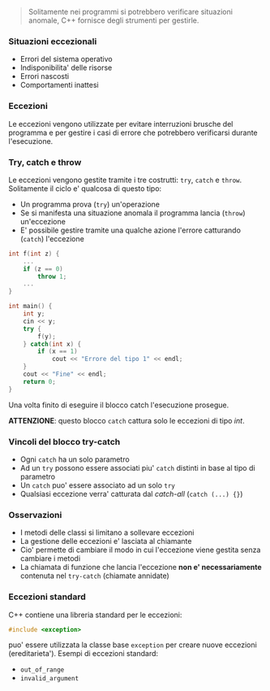 >Solitamente nei programmi si potrebbero verificare situazioni anomale, C++ fornisce degli strumenti per gestirle.

### Situazioni eccezionali
- Errori del sistema operativo
- Indisponibilita' delle risorse
- Errori nascosti
- Comportamenti inattesi

### Eccezioni
Le eccezioni vengono utilizzate per evitare interruzioni brusche del programma e per gestire i casi di errore che potrebbero verificarsi durante l'esecuzione.

### Try, catch e throw
Le eccezioni vengono gestite tramite i tre costrutti: ``try``, ``catch`` e ``throw``.
Solitamente il ciclo e' qualcosa di questo tipo:
- Un programma prova (``try``) un'operazione
- Se si manifesta una situazione anomala il programma lancia (``throw``) un'eccezione
- E' possibile gestire tramite una qualche azione l'errore catturando (``catch``) l'eccezione
```cpp
int f(int z) {
	...
	if (z == 0) 
		throw 1;
	...
}

int main() {
	int y;
	cin << y;
	try {
		f(y);
	} catch(int x) {
		if (x == 1)
			cout << "Errore del tipo 1" << endl;
	}
	cout << "Fine" << endl;
	return 0;
}
```
Una volta finito di eseguire il blocco catch l'esecuzione prosegue.

**ATTENZIONE**: questo blocco ``catch`` cattura solo le eccezioni di tipo *int*.

### Vincoli del blocco try-catch
- Ogni ``catch`` ha un solo parametro
- Ad un ``try`` possono essere associati piu' ``catch`` distinti in base al tipo di parametro
- Un ``catch`` puo' essere associato ad un solo ``try``
- Qualsiasi eccezione verra' catturata dal *catch-all* (``catch (...) {}``)

### Osservazioni
- I metodi delle classi si limitano a sollevare eccezioni
- La gestione delle eccezioni e' lasciata al chiamante
- Cio' permette di cambiare il modo in cui l'eccezione viene gestita senza cambiare i metodi
- La chiamata di funzione che lancia l'eccezione **non e' necessariamente** contenuta nel ``try-catch`` (chiamate annidate)

### Eccezioni standard
C++ contiene una libreria standard per le eccezioni:
```cpp
#include <exception>
```
puo' essere utilizzata la classe base ``exception`` per creare nuove eccezioni (ereditarieta').
Esempi di eccezioni standard:
- ``out_of_range``
- ``invalid_argument``
